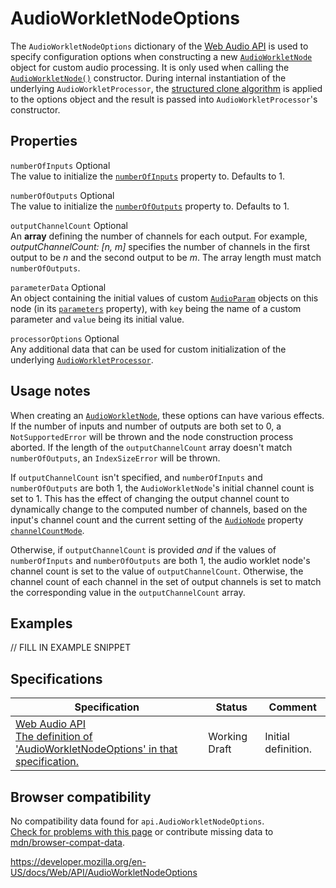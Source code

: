 # AudioWorkletNodeOptions

The `AudioWorkletNodeOptions` dictionary of the [Web Audio API](web_audio_api) is used to specify configuration options when constructing a new [`AudioWorkletNode`](audioworkletnode) object for custom audio processing. It is only used when calling the [`AudioWorkletNode()`](audioworkletnode/audioworkletnode) constructor. During internal instantiation of the underlying `AudioWorkletProcessor`, the [structured clone algorithm](web_workers_api/structured_clone_algorithm) is applied to the options object and the result is passed into `AudioWorkletProcessor`'s constructor.

## Properties

`numberOfInputs` <span class="badge inline optional">Optional</span>  
The value to initialize the [`numberOfInputs`](audionode/numberofinputs) property to. Defaults to 1.

`numberOfOutputs` <span class="badge inline optional">Optional</span>  
The value to initialize the [`numberOfOutputs`](audionode/numberofoutputs) property to. Defaults to 1.

`outputChannelCount` <span class="badge inline optional">Optional</span>  
An **array** defining the number of channels for each output. For example, _outputChannelCount: \[n, m\]_ specifies the number of channels in the first output to be _n_ and the second output to be _m_. The array length must match `numberOfOutputs`.

`parameterData` <span class="badge inline optional">Optional</span>  
An object containing the initial values of custom [`AudioParam`](audioparam) objects on this node (in its [`parameters`](audioworkletnode/parameters) property), with `key` being the name of a custom parameter and `value` being its initial value.

`processorOptions` <span class="badge inline optional">Optional</span>  
Any additional data that can be used for custom initialization of the underlying [`AudioWorkletProcessor`](audioworkletprocessor).

## Usage notes

When creating an [`AudioWorkletNode`](audioworkletnode), these options can have various effects. If the number of inputs and number of outputs are both set to 0, a `NotSupportedError` will be thrown and the node construction process aborted. If the length of the `outputChannelCount` array doesn't match `numberOfOutputs`, an `IndexSizeError` will be thrown.

If `outputChannelCount` isn't specified, and `numberOfInputs` and `numberOfOutputs` are both 1, the `AudioWorkletNode`'s initial channel count is set to 1. This has the effect of changing the output channel count to dynamically change to the computed number of channels, based on the input's channel count and the current setting of the [`AudioNode`](audionode) property [`channelCountMode`](audionode/channelcountmode).

Otherwise, if `outputChannelCount` is provided _and_ if the values of `numberOfInputs` and `numberOfOutputs` are both 1, the audio worklet node's channel count is set to the value of `outputChannelCount`. Otherwise, the channel count of each channel in the set of output channels is set to match the corresponding value in the `outputChannelCount` array.

## Examples

// FILL IN EXAMPLE SNIPPET

## Specifications

<table><thead><tr class="header"><th>Specification</th><th>Status</th><th>Comment</th></tr></thead><tbody><tr class="odd"><td><a href="https://webaudio.github.io/web-audio-api/#dictdef-audioworkletnodeoptions">Web Audio API<br />
<span class="small">The definition of 'AudioWorkletNodeOptions' in that specification.</span></a></td><td><span class="spec-wd">Working Draft</span></td><td>Initial definition.</td></tr></tbody></table>

## Browser compatibility

No compatibility data found for `api.AudioWorkletNodeOptions`.  
[Check for problems with this page](#on-github) or contribute missing data to [mdn/browser-compat-data](https://github.com/mdn/browser-compat-data).

<a href="https://developer.mozilla.org/en-US/docs/Web/API/AudioWorkletNodeOptions" class="_attribution-link">https://developer.mozilla.org/en-US/docs/Web/API/AudioWorkletNodeOptions</a>
